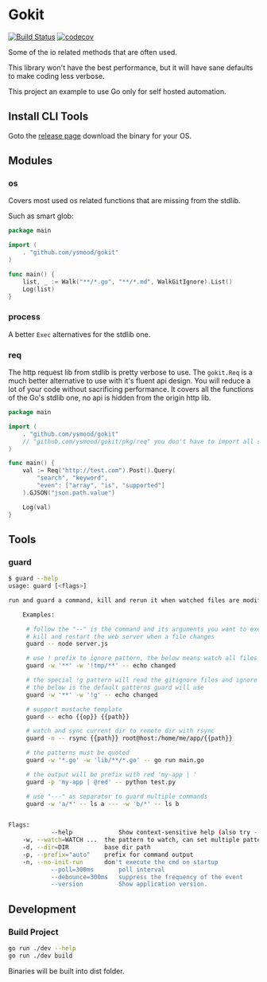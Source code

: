 # Gokit

[![Build Status](https://travis-ci.org/ysmood/gokit.svg?branch=master)](https://travis-ci.org/ysmood/gokit)
[![codecov](https://codecov.io/gh/ysmood/gokit/branch/master/graph/badge.svg)](https://codecov.io/gh/ysmood/gokit)

Some of the io related methods that are often used.

This library won't have the best performance, but it will have sane defaults to make coding less verbose.

This project an example to use Go only for self hosted automation.

## Install CLI Tools

Goto the [release page](https://github.com/ysmood/gokit/releases) download the binary for your OS.

## Modules

### os

Covers most used os related functions that are missing from the stdlib.

Such as smart glob:

```go
package main

import (
    . "github.com/ysmood/gokit"
)

func main() {
    list, _ := Walk("**/*.go", "**/*.md", WalkGitIgnore).List()
    Log(list)
}
```

### process

A better `Exec` alternatives for the stdlib one.

### req

The http request lib from stdlib is pretty verbose to use. The `gokit.Req` is a much better
alternative to use with it's fluent api design. You will reduce a lot of your code without sacrificing performance.
It covers all the functions of the Go's stdlib one, no api is hidden from the origin http lib.

```go
package main

import (
    . "github.com/ysmood/gokit"
    // "github.com/ysmood/gokit/pkg/req" you don't have to import all sub modules
)

func main() {
    val := Req("http://test.com").Post().Query(
        "search", "keyword",
        "even": ["array", "is", "supported"]
    ).GJSON("json.path.value")

    Log(val)
}
```

## Tools

### guard

```bash
$ guard --help
usage: guard [<flags>]

run and guard a command, kill and rerun it when watched files are modified

    Examples:

     # follow the "--" is the command and its arguments you want to execute
     # kill and restart the web server when a file changes
     guard -- node server.js

     # use ! prefix to ignore pattern, the below means watch all files but not those in tmp dir
     guard -w '**' -w '!tmp/**' -- echo changed

     # the special !g pattern will read the gitignore files and ignore patterns in them
     # the below is the default patterns guard will use
     guard -w '**' -w '!g' -- echo changed

     # support mustache template
     guard -- echo {{op}} {{path}}

     # watch and sync current dir to remote dir with rsync
     guard -n -- rsync {{path}} root@host:/home/me/app/{{path}}

     # the patterns must be quoted
     guard -w '*.go' -w 'lib/**/*.go' -- go run main.go

     # the output will be prefix with red 'my-app | '
     guard -p 'my-app | @red' -- python test.py

     # use "---" as separator to guard multiple commands
     guard -w 'a/*' -- ls a --- -w 'b/*' -- ls b


Flags:
            --help             Show context-sensitive help (also try --help-long and --help-man).
    -w, --watch=WATCH ...  the pattern to watch, can set multiple patterns
    -d, --dir=DIR          base dir path
    -p, --prefix="auto"    prefix for command output
    -n, --no-init-run      don't execute the cmd on startup
            --poll=300ms       poll interval
            --debounce=300ms   suppress the frequency of the event
            --version          Show application version.
```

## Development

### Build Project

```bash
go run ./dev --help
go run ./dev build
```

Binaries will be built into dist folder.